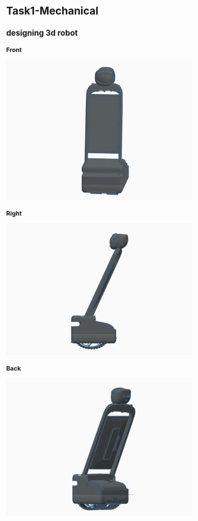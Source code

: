 # Task1-Mechanical

## designing 3d robot

### Front
![image](Front.png)


### Right
![image](Right.png)


### Back
![image](Back.png)

